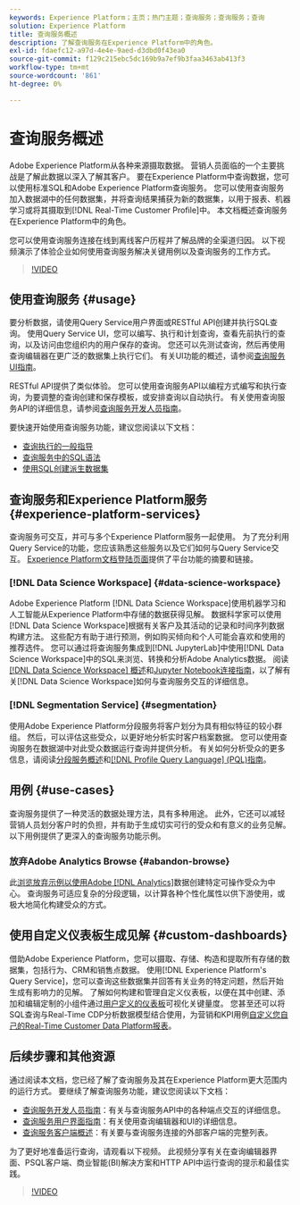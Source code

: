 ```yaml
---
keywords: Experience Platform；主页；热门主题；查询服务；查询服务；查询
solution: Experience Platform
title: 查询服务概述
description: 了解查询服务在Experience Platform中的角色。
exl-id: fdaefc12-a97d-4e4e-9aed-d3dbd0f43ea0
source-git-commit: f129c215ebc5dc169b9a7ef9b3faa3463ab413f3
workflow-type: tm+mt
source-wordcount: '861'
ht-degree: 0%

---
```


# 查询服务概述

Adobe Experience Platform从各种来源摄取数据。 营销人员面临的一个主要挑战是了解此数据以深入了解其客户。 要在Experience Platform中查询数据，您可以使用标准SQL和Adobe Experience Platform查询服务。 您可以使用查询服务加入数据湖中的任何数据集，并将查询结果捕获为新的数据集，以用于报表、机器学习或将其摄取到[!DNL Real-Time Customer Profile]中。 本文档概述查询服务在Experience Platform中的角色。

您可以使用查询服务连接在线到离线客户历程并了解品牌的全渠道归因。 以下视频演示了体验企业如何使用查询服务解决关键用例以及查询服务的工作方式。

>[!VIDEO](https://video.tv.adobe.com/v/33591?quality=12&learn=on&captions=chi_hans)

## 使用查询服务 {#usage}

要分析数据，请使用Query Service用户界面或RESTful API创建并执行SQL查询。
使用Query Service UI，您可以编写、执行和计划查询，查看先前执行的查询，以及访问由您组织内的用户保存的查询。 您还可以先测试查询，然后再使用查询编辑器在更广泛的数据集上执行它们。 有关UI功能的概述，请参阅[查询服务UI指南](ui/overview.md)。

RESTful API提供了类似体验。 您可以使用查询服务API以编程方式编写和执行查询，为要调整的查询创建和保存模板，或安排查询以自动执行。 有关使用查询服务API的详细信息，请参阅[查询服务开发人员指南](api/getting-started.md)。

要快速开始使用查询服务功能，建议您阅读以下文档：

- [查询执行的一般指导](./best-practices/writing-queries.md)
- [查询服务中的SQL语法](./sql/syntax.md)
- [使用SQL创建派生数据集](./data-distiller/derived-datasets/create-derived-datasets-with-sql.md)

## 查询服务和Experience Platform服务 {#experience-platform-services}

查询服务可交互，并可与多个Experience Platform服务一起使用。 为了充分利用Query Service的功能，您应该熟悉这些服务以及它们如何与Query Service交互。 [Experience Platform文档登陆页面](https://experienceleague.adobe.com/docs/experience-platform.html?lang=zh-Hans)提供了平台功能的摘要和链接。

### [!DNL Data Science Workspace] {#data-science-workspace}

Adobe Experience Platform [!DNL Data Science Workspace]使用机器学习和人工智能从Experience Platform中存储的数据获得见解。 数据科学家可以使用[!DNL Data Science Workspace]根据有关客户及其活动的记录和时间序列数据构建方法。 这些配方有助于进行预测，例如购买倾向和个人可能会喜欢和使用的推荐选件。 您可以通过将查询服务集成到[!DNL JupyterLab]中使用[!DNL Data Science Workspace]中的SQL来浏览、转换和分析Adobe Analytics数据。 阅读[[!DNL Data Science Workspace] 概述](../data-science-workspace/home.md)和[Jupyter Notebook连接指南](./clients/jupyter-notebook.md)，以了解有关[!DNL Data Science Workspace]如何与查询服务交互的详细信息。

### [!DNL Segmentation Service] {#segmentation}

使用Adobe Experience Platform分段服务将客户划分为具有相似特征的较小群组。 然后，可以评估这些受众，以更好地分析实时客户档案数据。 您可以使用查询服务在数据湖中对此受众数据运行查询并提供分析。 有关如何分析受众的更多信息，请阅读[分段服务概述](../segmentation/home.md)和[[!DNL Profile Query Language] (PQL)指南](../segmentation/pql/overview.md)。

## 用例 {#use-cases}

查询服务提供了一种灵活的数据处理方法，具有多种用途。 此外，它还可以减轻营销人员划分客户时的负担，并有助于生成切实可行的受众和有意义的业务见解。 以下用例提供了更深入的查询服务功能示例。

### 放弃Adobe Analytics Browse {#abandon-browse}

此[浏览放弃示例以使用Adobe [!DNL Analytics]](./use-cases/abandoned-browse.md)数据创建特定可操作受众为中心。 查询服务可适应复杂的分段逻辑，以计算各种个性化属性以供下游使用，或极大地简化构建受众的方式。

## 使用自定义仪表板生成见解 {#custom-dashboards}

借助Adobe Experience Platform，您可以摄取、存储、构造和提取所有存储的数据集，包括行为、CRM和销售点数据。 使用[!DNL Experience Platform's Query Service]，您可以查询这些数据集并回答有关业务的特定问题，然后开始生成有影响力的见解。 了解如何构建和管理自定义仪表板，以便在其中创建、添加和编辑定制的小组件通过[用户定义的仪表板](../dashboards/standard-dashboards.md)可视化关键量度。 您甚至还可以将SQL查询与Real-Time CDP分析数据模型结合使用，为营销和KPI用例[自定义您自己的Real-Time Customer Data Platform报表](../dashboards/data-models/cdp-insights-data-model-b2c.md)。

## 后续步骤和其他资源

通过阅读本文档，您已经了解了查询服务及其在Experience Platform更大范围内的运行方式。 要继续了解查询服务功能，建议您阅读以下文档：

- [查询服务开发人员指南](api/getting-started.md)：有关与查询服务API中的各种端点交互的详细信息。
- [查询服务用户界面指南](ui/overview.md)：有关使用查询编辑器和UI的详细信息。
- [查询服务客户端概述](clients/overview.md)：有关要与查询服务连接的外部客户端的完整列表。

为了更好地准备运行查询，请观看以下视频。 此视频分享有关在查询编辑器界面、PSQL客户端、商业智能(BI)解决方案和HTTP API中运行查询的提示和最佳实践。

>[!VIDEO](https://video.tv.adobe.com/v/33586?quality=12&learn=on&captions=chi_hans)
